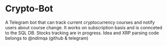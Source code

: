 # Crypto-Bot
A Telegram bot that can track current cryptocurrency courses and notify users about course change. It works on subscription basis and is connceted to the SQL DB. Stocks tracking are in progress. 
Idea and XRP parsing code belongs to @ndimqa (github & telegram)
